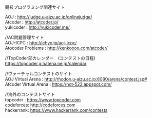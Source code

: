 競技プログラミング関連サイト


AOJ       :   http://judge.u-aizu.ac.jp/onlinejudge/  
Atcoder   :   http://atcoder.jp/  
yukicoder :   http://yukicoder.me/  


//AC問題管理サイト  
AOJ-ICPC          :   http://ichyo.jp/aoj-icpc/  
Atocoder Problems :   http://kenkoooo.com/atcoder/  


//TopCoder部カレンダー　(コンテストの日程)  
https://topcoder.g.hatena.ne.jp/calendar  


//ヴァーチャルコンテストのサイト  
AOJ Virtual Arena       :   http://rhodon.u-aizu.ac.jp:8080/arena/contest.jsp#  
Atcoder Virtual Arena   :   https://not-522.appspot.com/  


//海外のコンテストサイト  
topcoder  :   https://www.topcoder.com  
codeforces:   http://codeforces.com  
hackerrank:   https://www.hackerrank.com/contests  
